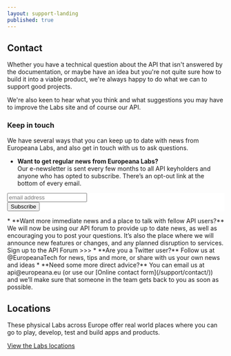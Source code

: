 ```yaml
---
layout: support-landing
published: true
---
```


## Contact

Whether you have a technical question about the API that isn't answered by the documentation, or maybe have an idea but you're not quite sure how to build it into a viable product, we're always happy to do what we can to support good projects.

We're also keen to hear what you think and what suggestions you may have to improve the Labs site and of course our API. 

### Keep in touch

We have several ways that you can keep up to date with news from Europeana Labs, and also get in touch with us to ask questions.

* **Want to get regular news from Europeana Labs?**  
Our e-newsletter is sent every few months to all API keyholders and anyone who has opted to subscribe. There’s an opt-out link at the bottom of every email.
<!-- Begin MailChimp Signup Form -->
<link href="//cdn-images.mailchimp.com/embedcode/slim-081711.css" rel="stylesheet" type="text/css">
<style type="text/css">
	#mc_embed_signup{background:#fff; clear:left; font:14px Helvetica,Arial,sans-serif; }
	/* Add your own MailChimp form style overrides in your site stylesheet or in this style block.
	   We recommend moving this block and the preceding CSS link to the HEAD of your HTML file. */
</style>
<div id="mc_embed_signup">
<form action="//europeana.us3.list-manage.com/subscribe/post?u=ad318b7566f97eccc895e014e&amp;id=935d4e98eb" method="post" id="mc-embedded-subscribe-form" name="mc-embedded-subscribe-form" class="validate" target="_blank" novalidate>
    <div id="mc_embed_signup_scroll">
	<input type="email" value="" name="EMAIL" class="email" id="mce-EMAIL" placeholder="email address" required>
    <!-- real people should not fill this in and expect good things - do not remove this or risk form bot signups-->
    <div style="position: absolute; left: -5000px;"><input type="text" name="b_ad318b7566f97eccc895e014e_935d4e98eb" tabindex="-1" value=""></div>
    <div class="clear"><input type="submit" value="Subscribe" name="subscribe" id="mc-embedded-subscribe" class="button"></div>
    </div>
</form>
</div>
<!--End mc_embed_signup-->
* **Want more immediate news and a place to talk with fellow API users?**  
We will now be using our API forum to provide up to date news, as well as encouraging you to post your questions. It’s also the place where we will announce new features or changes, and any planned disruption to services. Sign up to the API Forum >>>
* **Are you a Twitter user?**  
Follow us at @EuropeanaTech for news, tips and more, or share with us your own news and ideas
* **Need some more direct advice?**  
You can email us at api@europeana.eu (or use our [Online contact form](/support/contact/)) and we’ll make sure that someone in the team gets back to you as soon as possible.

## Locations

These physical Labs across Europe offer real world places where you can go to play, develop, test and build apps and products.

[View the Labs locations](/locations)
